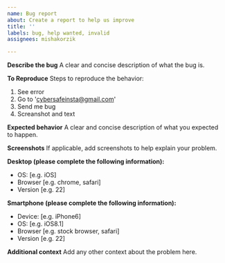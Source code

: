 ```yaml
---
name: Bug report
about: Create a report to help us improve
title: ''
labels: bug, help wanted, invalid
assignees: mishakorzik

---
```


**Describe the bug**
A clear and concise description of what the bug is.

**To Reproduce**
Steps to reproduce the behavior:
1. See error
2. Go to 'cybersafeinsta@gmail.com'
3. Send me bug 
4. Screanshot and text

**Expected behavior**
A clear and concise description of what you expected to happen.

**Screenshots**
If applicable, add screenshots to help explain your problem.

**Desktop (please complete the following information):**
 - OS: [e.g. iOS]
 - Browser [e.g. chrome, safari]
 - Version [e.g. 22]

**Smartphone (please complete the following information):**
 - Device: [e.g. iPhone6]
 - OS: [e.g. iOS8.1]
 - Browser [e.g. stock browser, safari]
 - Version [e.g. 22]

**Additional context**
Add any other context about the problem here.
